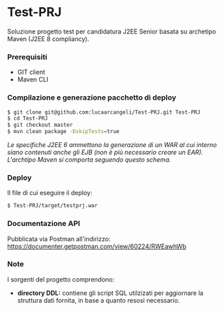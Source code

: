 # Test-PRJ

Soluzione progetto test per candidatura J2EE Senior basata su archetipo Maven (J2EE 8 compliancy).

### Prerequisiti
* GIT client
* Maven CLI

### Compilazione e generazione pacchetto di deploy

```sh
$ git clone git@github.com:lucaarcangeli/Test-PRJ.git Test-PRJ
$ cd Test-PRJ
$ git checkout master
$ mvn clean package -DskipTests=true
```

_Le specifiche J2EE 6 ammettono la generazione di un WAR al cui interno siano contenuti anche gli EJB (non è più necessario creare un EAR). L'archtipo Maven si comporta seguendo questo schema._

### Deploy
Il file di cui eseguire il deploy:

```sh
$ Test-PRJ/target/testprj.war
```

### Documentazione API
Pubblicata via Postman all'indirizzo: https://documenter.getpostman.com/view/60224/RWEawhWb

### Note
I sorgenti del progetto comprendono:
* **directory DDL:** contiene gli script SQL utilzizati per aggiornare la struttura dati fornita, in base a quanto resosi necessario.